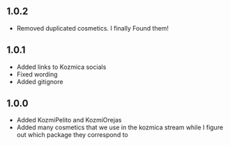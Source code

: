 ## 1.0.2
- Removed duplicated cosmetics. I finally Found them!

## 1.0.1
- Added links to Kozmica socials
- Fixed wording
- Added gitignore

## 1.0.0
- Added KozmiPelito and KozmiOrejas
- Added many cosmetics that we use in the kozmica stream while I figure out which package they correspond to